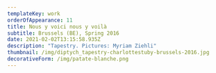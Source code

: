 ```yaml
---
templateKey: work
orderOfAppearance: 11
title: Nous y voici nous y voilà
subtitle: Brussels (BE), Spring 2016
date: 2021-02-02T13:15:58.935Z
description: "Tapestry. Pictures: Myriam Ziehli"
thumbnail: /img/diptych_tapestry-charlottestuby-brussels-2016.jpg
decorativeForm: /img/patate-blanche.png
---
```

